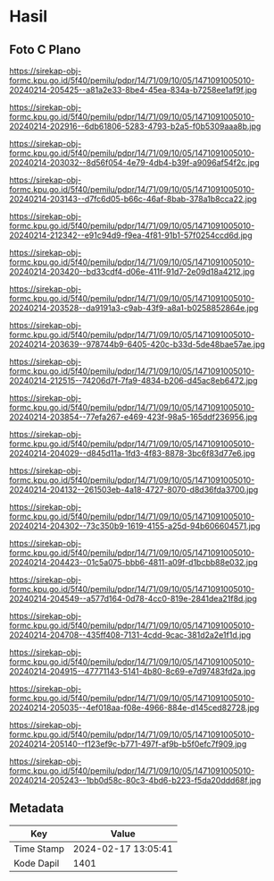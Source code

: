 # Hasil

## Foto C Plano

https://sirekap-obj-formc.kpu.go.id/5f40/pemilu/pdpr/14/71/09/10/05/1471091005010-20240214-205425--a81a2e33-8be4-45ea-834a-b7258ee1af9f.jpg

https://sirekap-obj-formc.kpu.go.id/5f40/pemilu/pdpr/14/71/09/10/05/1471091005010-20240214-202916--6db61806-5283-4793-b2a5-f0b5309aaa8b.jpg

https://sirekap-obj-formc.kpu.go.id/5f40/pemilu/pdpr/14/71/09/10/05/1471091005010-20240214-203032--8d56f054-4e79-4db4-b39f-a9096af54f2c.jpg

https://sirekap-obj-formc.kpu.go.id/5f40/pemilu/pdpr/14/71/09/10/05/1471091005010-20240214-203143--d7fc6d05-b66c-46af-8bab-378a1b8cca22.jpg

https://sirekap-obj-formc.kpu.go.id/5f40/pemilu/pdpr/14/71/09/10/05/1471091005010-20240214-212342--e91c94d9-f9ea-4f81-91b1-57f0254ccd6d.jpg

https://sirekap-obj-formc.kpu.go.id/5f40/pemilu/pdpr/14/71/09/10/05/1471091005010-20240214-203420--bd33cdf4-d06e-411f-91d7-2e09d18a4212.jpg

https://sirekap-obj-formc.kpu.go.id/5f40/pemilu/pdpr/14/71/09/10/05/1471091005010-20240214-203528--da9191a3-c9ab-43f9-a8a1-b0258852864e.jpg

https://sirekap-obj-formc.kpu.go.id/5f40/pemilu/pdpr/14/71/09/10/05/1471091005010-20240214-203639--978744b9-6405-420c-b33d-5de48bae57ae.jpg

https://sirekap-obj-formc.kpu.go.id/5f40/pemilu/pdpr/14/71/09/10/05/1471091005010-20240214-212515--74206d7f-7fa9-4834-b206-d45ac8eb6472.jpg

https://sirekap-obj-formc.kpu.go.id/5f40/pemilu/pdpr/14/71/09/10/05/1471091005010-20240214-203854--77efa267-e469-423f-98a5-165ddf236956.jpg

https://sirekap-obj-formc.kpu.go.id/5f40/pemilu/pdpr/14/71/09/10/05/1471091005010-20240214-204029--d845d11a-1fd3-4f83-8878-3bc6f83d77e6.jpg

https://sirekap-obj-formc.kpu.go.id/5f40/pemilu/pdpr/14/71/09/10/05/1471091005010-20240214-204132--261503eb-4a18-4727-8070-d8d36fda3700.jpg

https://sirekap-obj-formc.kpu.go.id/5f40/pemilu/pdpr/14/71/09/10/05/1471091005010-20240214-204302--73c350b9-1619-4155-a25d-94b606604571.jpg

https://sirekap-obj-formc.kpu.go.id/5f40/pemilu/pdpr/14/71/09/10/05/1471091005010-20240214-204423--01c5a075-bbb6-4811-a09f-d1bcbb88e032.jpg

https://sirekap-obj-formc.kpu.go.id/5f40/pemilu/pdpr/14/71/09/10/05/1471091005010-20240214-204549--a577d164-0d78-4cc0-819e-2841dea21f8d.jpg

https://sirekap-obj-formc.kpu.go.id/5f40/pemilu/pdpr/14/71/09/10/05/1471091005010-20240214-204708--435ff408-7131-4cdd-9cac-381d2a2e1f1d.jpg

https://sirekap-obj-formc.kpu.go.id/5f40/pemilu/pdpr/14/71/09/10/05/1471091005010-20240214-204915--47771143-5141-4b80-8c69-e7d97483fd2a.jpg

https://sirekap-obj-formc.kpu.go.id/5f40/pemilu/pdpr/14/71/09/10/05/1471091005010-20240214-205035--4ef018aa-f08e-4966-884e-d145ced82728.jpg

https://sirekap-obj-formc.kpu.go.id/5f40/pemilu/pdpr/14/71/09/10/05/1471091005010-20240214-205140--f123ef9c-b771-497f-af9b-b5f0efc7f909.jpg

https://sirekap-obj-formc.kpu.go.id/5f40/pemilu/pdpr/14/71/09/10/05/1471091005010-20240214-205243--1bb0d58c-80c3-4bd6-b223-f5da20ddd68f.jpg


## Metadata

| Key        | Value               |
| ---------- | ------------------- |
| Time Stamp | 2024-02-17 13:05:41 |
| Kode Dapil | 1401                |



